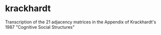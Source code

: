 # krackhardt
Transcription of the 21 adjacency matrices in the Appendix of Krackhardt's 1987 "Cognitive Social Structures"

